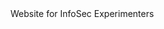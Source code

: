 <!DOCTYPE html>
<html>
   <head>

   </head>
   <body>
Website for InfoSec Experimenters
   </body>
</html>
